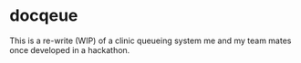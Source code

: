 # docqeue
This is a re-write (WIP) of a clinic queueing system me and my team mates once developed in a hackathon.
